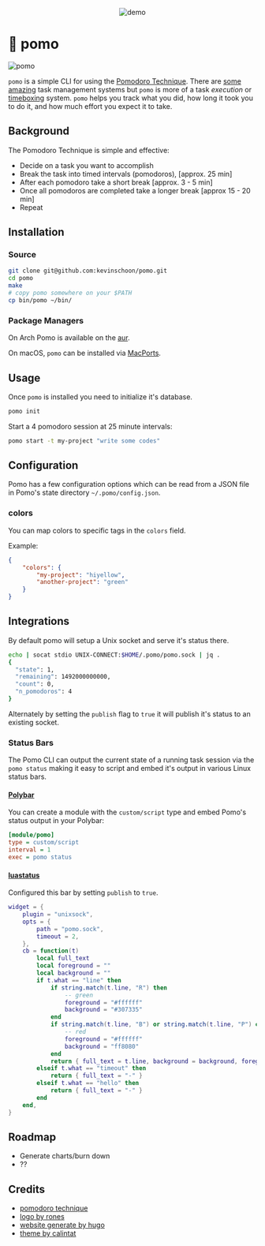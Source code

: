 <p align="center"><img src="https://raw.githubusercontent.com/kevinschoon/pomo/master/www/static/demo.gif" alt="demo"/></p>

# 🍅 pomo

![pomo](https://github.com/kevinschoon/pomo/workflows/pomo/badge.svg)

`pomo` is a simple CLI for using the [Pomodoro Technique](https://en.wikipedia.org/wiki/Pomodoro_Technique). There are [some](https://taskwarrior.org/) [amazing](https://todoist.com/) task management systems but `pomo` is more of a task *execution* or [timeboxing](https://en.wikipedia.org/wiki/Timeboxing) system. `pomo` helps you track what you did, how long it took you to do it, and how much effort you expect it to take.

## Background

The Pomodoro Technique is simple and effective:

  * Decide on a task you want to accomplish
  * Break the task into timed intervals (pomodoros), [approx. 25 min]
  * After each pomodoro take a short break [approx. 3 - 5 min]
  * Once all pomodoros are completed take a longer break [approx 15 - 20 min]
  * Repeat

## Installation

### Source

 ```bash
 git clone git@github.com:kevinschoon/pomo.git
 cd pomo
 make
 # copy pomo somewhere on your $PATH
 cp bin/pomo ~/bin/
 ```

### Package Managers

On Arch Pomo is available on the [aur](https://aur.archlinux.org/packages/pomo).

On macOS, `pomo` can be installed via [MacPorts](https://ports.macports.org/port/pomo/).

## Usage

Once `pomo` is installed you need to initialize it's database.

``` bash
pomo init
```

Start a 4 pomodoro session at 25 minute intervals:
```bash
pomo start -t my-project "write some codes"
```

## Configuration

Pomo has a few configuration options which can be read from a JSON file in Pomo's state directory `~/.pomo/config.json`.

### colors

You can map colors to specific tags in the `colors` field.

Example:
```json
{
    "colors": {
        "my-project": "hiyellow",
        "another-project": "green"
    }
}
```

## Integrations

By default pomo will setup a Unix socket and serve it's status there.

```bash
echo | socat stdio UNIX-CONNECT:$HOME/.pomo/pomo.sock | jq .
{
  "state": 1,
  "remaining": 1492000000000,
  "count": 0,
  "n_pomodoros": 4
}
```

Alternately by setting the `publish` flag to `true` it will publish it's status
to an existing socket.

### Status Bars

The Pomo CLI can output the current state of a running task session via the `pomo status`
making it easy to script and embed it's output in various Linux status bars.

#### [Polybar](https://github.com/jaagr/polybar)

You can create a module with the `custom/script` type and 
embed Pomo's status output in your Polybar:

```ini
[module/pomo]
type = custom/script
interval = 1
exec = pomo status
```

#### [luastatus](https://github.com/shdown/luastatus)

Configured this bar by setting `publish` to `true`.

```lua
widget = {
	plugin = "unixsock",
	opts = {
		path = "pomo.sock",
		timeout = 2,
	},
	cb = function(t)
		local full_text
		local foreground = ""
		local background = ""
		if t.what == "line" then
			if string.match(t.line, "R") then
				-- green
				foreground = "#ffffff"
				background = "#307335"
			end
			if string.match(t.line, "B") or string.match(t.line, "P") or string.match(t.line, "C") then
				-- red
				foreground = "#ffffff"
				background = "ff8080"
			end
			return { full_text = t.line, background = background, foreground = foreground }
		elseif t.what == "timeout" then
			return { full_text = "-" }
		elseif t.what == "hello" then
			return { full_text = "-" }
		end
	end,
}

```


## Roadmap

  * Generate charts/burn down
  * ??

## Credits

 * [pomodoro technique](https://cirillocompany.de/pages/pomodoro-technique/book/)
 * [logo by rones](https://openclipart.org/detail/262421/tomato-by-rones)
 * [website generate by hugo](http://gohugo.io/)
 * [theme by calintat](https://github.com/calintat/minimal)
